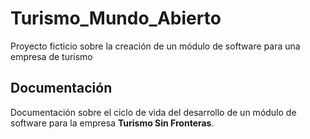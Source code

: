 # Turismo_Mundo_Abierto
Proyecto ficticio sobre la creación de un módulo de software para una empresa de turismo
## Documentación
Documentación sobre el ciclo de vida del desarrollo de un módulo de software para la empresa **Turismo Sin Fronteras**.